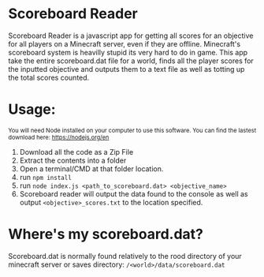 # Scoreboard Reader 

Scoreboard Reader is a javascript app for getting all scores for an objective for all players on a Minecraft server, even if they are offline. Minecraft's scoreboard system is heavilly stupid its very hard to do in game. This app take the entire scoreboard.dat file for a world, finds all the player scores for the inputted objective and outputs them to a text file as well as totting up the total scores counted.

# Usage:
<sub>You will need Node installed on your computer to use this software. You can find the lastest download here: https://nodejs.org/en</sub>

1. Download all the code as a Zip File
2. Extract the contents into a folder
3. Open a terminal/CMD at that folder location.
3. run ``npm install``
4. run ``node index.js <path_to_scoreboard.dat> <objective_name>``
5. Scoreboard reader will output the data found to the console as well as output ``<objective>_scores.txt`` to the location specified.

# Where's my scoreboard.dat?

 Scoreboard.dat is normally found relatively to the rood directory of your minecraft server or saves directory: ``/<world>/data/scoreboard.dat``
